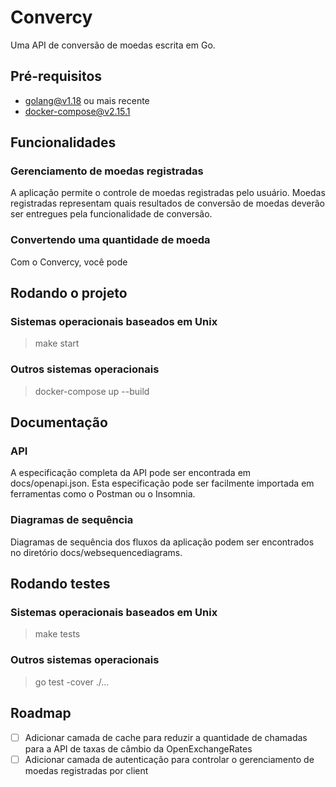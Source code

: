 # Convercy

Uma API de conversão de moedas escrita em Go.

## Pré-requisitos

- golang@v1.18 ou mais recente
- docker-compose@v2.15.1

## Funcionalidades

### Gerenciamento de moedas registradas

A aplicação permite o controle de moedas registradas pelo usuário. Moedas registradas representam quais resultados de conversão de moedas deverão ser entregues pela funcionalidade de conversão.

### Convertendo uma quantidade de moeda

Com o Convercy, você pode 

## Rodando o projeto

### Sistemas operacionais baseados em Unix

> make start

### Outros sistemas operacionais

> docker-compose up --build

## Documentação

### API

A especificação completa da API pode ser encontrada em docs/openapi.json. Esta especificação pode ser facilmente importada em ferramentas como
o Postman ou o Insomnia.

### Diagramas de sequência

Diagramas de sequência dos fluxos da aplicação podem ser encontrados no diretório docs/websequencediagrams.

## Rodando testes

### Sistemas operacionais baseados em Unix

> make tests

### Outros sistemas operacionais

> go test -cover ./...

## Roadmap

- [ ] Adicionar camada de cache para reduzir a quantidade de chamadas para a API de taxas de câmbio da OpenExchangeRates
- [ ] Adicionar camada de autenticação para controlar o gerenciamento de moedas registradas por client
